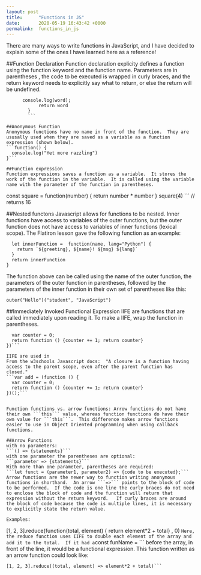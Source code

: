 ```yaml
---
layout: post
title:      "Functions in JS"
date:       2020-05-19 16:43:42 +0000
permalink:  functions_in_js
---
```



There are many ways to write functions in JavaScript, and I have decided to explain some of the ones I have learned here as a reference!


##Function Declaration
Function declaration explicity defines a function using the function keyword and the function name.  Parameters are in parentheses , the code to be executed is wrapped in curly braces, and the return keyword needs to explicitly say what to return, or else the return will be undefined.
```function myFunction(word) {
      console.log(word);
			return word
		}
		```
		
##Anonymous Function
Anonymous functions have no name in front of the function.  They are ususally used when they are saved as a variable as a function expression (shown below).
```function() {
  console.log("Yet more razzling")
}```
		
##Function expression
Function expressions saves a function as a variable.  It stores the work of the function in the variable.  It is called using the variable name with the parameter of the function in parentheses.
```
const square = function(number) { return number * number }
square(4) ```  // returns 16

##Nested functons
Javascript allows for functions to be nested.  Inner functions have access to variables of the outer functions, but the outer function does not have access to variables of inner functions (lexical scope).  The Flatiron lesson gave the following function as an example:
```function outer(greeting, msg="It's a fine day to learn") {
  let innerFunction =  function(name, lang="Python") { 
    return `${greeting}, ${name}! ${msg} ${lang}` 
  }
  return innerFunction
}
 ```
 The function above can be called using the name of the outer function, the parameters of the outer function in parentheses, followed by the parameters of the inner function in their own set of parentheses like this:
 ```
outer("Hello")("student", "JavaScript") 
```
 
 
##Immediately Invoked Functional Expression 
IIFE are functions that are called immediately upon reading it.  To make a IIFE, wrap the function in parentheses.

```(function () {
  var counter = 0;
  return function () {counter += 1; return counter}
})```

IIFE are used in 
From the w3schools Javascript docs:  "A closure is a function having access to the parent scope, even after the parent function has closed."
```var add = (function () {
  var counter = 0;
  return function () {counter += 1; return counter}
})();```


Function functions vs. arrow functions: Arrow functions do not have their own ```this``` value, whereas function functions do have their own value for ```this```.  This difference makes arrow functions easier to use in Object Oriented programming when using callback functions.  

##Arrow Functions 
with no parameters:
```() => {statements}```
with one parameter the parentheses are optional:
```parameter => {statements}```
With more than one parameter, parentheses are required:
```let funct = (parameter1, parameter2) => {code to be executed};```
Arrow functions are the newer way to function writing anonymous functions in shorthand.  An arrow ```=>``` points to the block of code to be performed.  If the code is one line the curly braces do not need to enclose the block of code and the function will return that expression without the return keyword.   If curly braces are around the block of code because the code is multiple lines, it is necessary to explicitly state the return value.  

Examples: 
```
[1, 2, 3].reduce(function(total, element) {
return element*2 + total} , 0) ```
Here, the reduce function uses IIFE to double each element of the array and add it to the total.  If it had a ```const funName = ``` before the array, in front of the line, it would be a functional expression.  This function written as an arrow function could look like: 
```
[1, 2, 3].reduce((total, element) => element*2 + total)```




